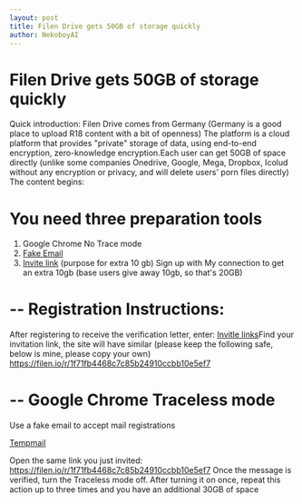 ```yaml
---
layout: post
title: Filen Drive gets 50GB of storage quickly
author: NekoboyAI
---
```


# Filen Drive gets 50GB of storage quickly

Quick introduction: Filen Drive comes from Germany (Germany is a good place to upload R18 content with a bit of openness)
The platform is a cloud platform that provides "private" storage of data, using end-to-end encryption, zero-knowledge encryption.Each user can get 50GB of space directly (unlike some companies Onedrive, Google, Mega, Dropbox, Icolud without any encryption or privacy, and will delete users' porn files directly)
The content begins:

# You need three preparation tools

1. Google Chrome No Trace mode
3. [Fake Email ](https://temp-mail.io/zh)
4. [Invite link](https://filen.io/r/1f71fb4468c7c85b24910ccbb10e5ef7) (purpose for extra 10 gb) 
Sign up with My connection to get an extra 10gb (base users give away 10gb, so that's 20GB)
# -- Registration Instructions:

After registering to receive the verification letter, enter:
[Invitle links](https://drive.filen.io/#/account/invite
)Find your invitation link, the site will have similar (please keep the following safe, below is mine, please copy your own)
https://filen.io/r/1f71fb4468c7c85b24910ccbb10e5ef7

# -- Google Chrome Traceless mode
Use a fake email to accept mail registrations

[Tempmail](https://temp-mail.io/zh)

Open the same link you just invited:
https://filen.io/r/1f71fb4468c7c85b24910ccbb10e5ef7
Once the message is verified, turn the Traceless mode off. After turning it on once, repeat this action up to three times and you have an additional 30GB of space

